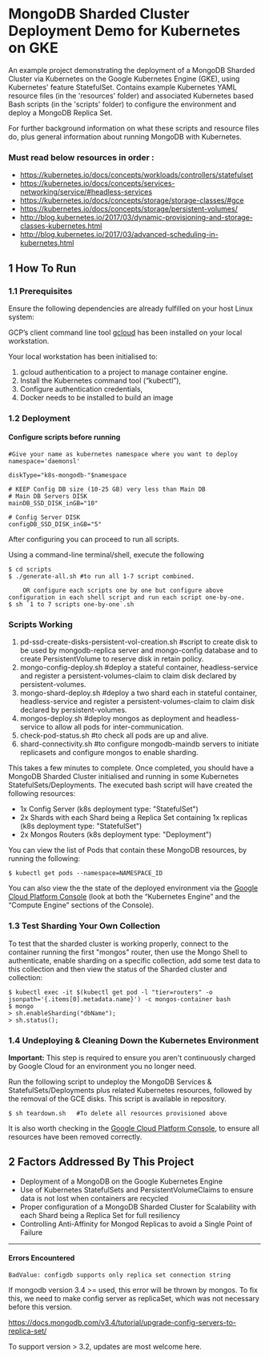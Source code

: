 # MongoDB Sharded Cluster Deployment Demo for Kubernetes on GKE


An example project demonstrating the deployment of a MongoDB Sharded Cluster via Kubernetes on the Google Kubernetes Engine (GKE), using Kubernetes' feature StatefulSet. Contains example Kubernetes YAML resource files (in the 'resources' folder) and associated Kubernetes based Bash scripts (in the 'scripts' folder) to configure the environment and deploy a MongoDB Replica Set.

For further background information on what these scripts and resource files do, plus general information about running MongoDB with Kubernetes.

### Must read below resources in order :

- https://kubernetes.io/docs/concepts/workloads/controllers/statefulset
- https://kubernetes.io/docs/concepts/services-networking/service/#headless-services
- https://kubernetes.io/docs/concepts/storage/storage-classes/#gce
- https://kubernetes.io/docs/concepts/storage/persistent-volumes/
- http://blog.kubernetes.io/2017/03/dynamic-provisioning-and-storage-classes-kubernetes.html
- http://blog.kubernetes.io/2017/03/advanced-scheduling-in-kubernetes.html


## 1 How To Run

### 1.1 Prerequisites

Ensure the following dependencies are already fulfilled on your host Linux system:

GCP’s client command line tool [gcloud](https://cloud.google.com/sdk/docs/quickstarts) has been installed on your local workstation.

Your local workstation has been initialised to:

1. gcloud authentication to a project to manage container engine.
2. Install the Kubernetes command tool (“kubectl”),
3. Configure authentication credentials,
4. Docker needs to be installed to build an image


### 1.2 Deployment

#### Configure scripts before running

```
#Give your name as kubernetes namespace where you want to deploy
namespace='daemonsl'

diskType="k8s-mongodb-"$namespace

# KEEP Config DB size (10-25 GB) very less than Main DB
# Main DB Servers DISK
mainDB_SSD_DISK_inGB="10"

# Config Server DISK
configDB_SSD_DISK_inGB="5"
```

After configuring you can proceed to run all scripts.

Using a command-line terminal/shell, execute the following

    $ cd scripts
    $ ./generate-all.sh #to run all 1-7 script combined.

        OR configure each scripts one by one but configure above configuration in each shell script and run each script one-by-one.
    $ sh `1 to 7 scripts one-by-one`.sh

### Scripts Working

1. pd-ssd-create-disks-persistent-vol-creation.sh  #script to create disk to be used by mongodb-replica server and mongo-config database and to create PersistentVolume to reserve disk in retain policy.
2. mongo-config-deploy.sh  #deploy a stateful container, headless-service and register a persistent-volumes-claim to claim disk declared by persistent-volumes.
3. mongo-shard-deploy.sh   #deploy a two shard each in stateful container, headless-service and register a persistent-volumes-claim to claim disk declared by persistent-volumes.
4. mongos-deploy.sh    #deploy mongos as deployment and headless-service to allow all pods for inter-communication.
5. check-pod-status.sh     #to check all pods are up and alive.
6. shard-connectivity.sh   #to configure mongodb-maindb servers to initiate replicasets and configure mongos to enable sharding.

This takes a few minutes to complete. Once completed, you should have a MongoDB Sharded Cluster initialised and running in some Kubernetes StatefulSets/Deployments. The executed bash script will have created the following resources:

* 1x Config Server  (k8s deployment type: "StatefulSet")
* 2x Shards with each Shard being a Replica Set containing 1x replicas (k8s deployment type: "StatefulSet")
* 2x Mongos Routers (k8s deployment type: "Deployment")

You can view the list of Pods that contain these MongoDB resources, by running the following:

    $ kubectl get pods --namespace=NAMESPACE_ID

You can also view the the state of the deployed environment via the [Google Cloud Platform Console](https://console.cloud.google.com) (look at both the “Kubernetes Engine” and the “Compute Engine” sections of the Console).

### 1.3 Test Sharding Your Own Collection

To test that the sharded cluster is working properly, connect to the container running the first "mongos" router, then use the Mongo Shell to authenticate, enable sharding on a specific collection, add some test data to this collection and then view the status of the Sharded cluster and collection:

    $ kubectl exec -it $(kubectl get pod -l "tier=routers" -o jsonpath='{.items[0].metadata.name}') -c mongos-container bash
    $ mongo
    > sh.enableSharding("dbName");
    > sh.status();

### 1.4 Undeploying & Cleaning Down the Kubernetes Environment

**Important:** This step is required to ensure you aren't continuously charged by Google Cloud for an environment you no longer need.

Run the following script to undeploy the MongoDB Services & StatefulSets/Deployments plus related Kubernetes resources, followed by the removal of the GCE disks. This script is available in repository.

    $ sh teardown.sh   #To delete all resources provisioned above

It is also worth checking in the [Google Cloud Platform Console](https://console.cloud.google.com), to ensure all resources have been removed correctly.


## 2 Factors Addressed By This Project

* Deployment of a MongoDB on the Google Kubernetes Engine
* Use of Kubernetes StatefulSets and PersistentVolumeClaims to ensure data is not lost when containers are recycled
* Proper configuration of a MongoDB Sharded Cluster for Scalability with each Shard being a Replica Set for full resiliency
* Controlling Anti-Affinity for Mongod Replicas to avoid a Single Point of Failure


---------------------------

#### Errors Encountered

```
BadValue: configdb supports only replica set connection string
```
If mongodb version 3.4 >= used, this error will be thrown by mongos. To fix this, we need to make config server as replicaSet, which was not necessary before this version.

https://docs.mongodb.com/v3.4/tutorial/upgrade-config-servers-to-replica-set/

To support version > 3.2, updates are most welcome here.
